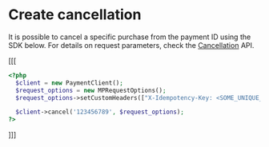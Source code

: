 # Create cancellation

It is possible to cancel a specific purchase from the payment ID using the SDK below. For details on request parameters, check the [Cancellation](/developers/en/reference/chargebacks/_payments_payment_id/put) API.

[[[
```php
<?php
  $client = new PaymentClient();
  $request_options = new MPRequestOptions();
  $request_options->setCustomHeaders(["X-Idempotency-Key: <SOME_UNIQUE_VALUE>"]);

  $client->cancel('123456789', $request_options);
?>
```
]]]